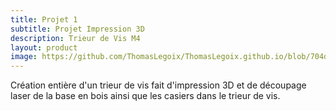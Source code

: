 ```yaml
---
title: Projet 1
subtitle: Projet Impression 3D
description: Trieur de Vis M4
layout: product
image: https://github.com/ThomasLegoix/ThomasLegoix.github.io/blob/704dda33d9ddb79cbb6dd5098b00fd4f79b4df83/IMG_5610.png
---
```


Création entière d'un trieur de vis fait d'impression 3D et de découpage laser de la base en bois ainsi que les casiers dans le trieur de vis.
